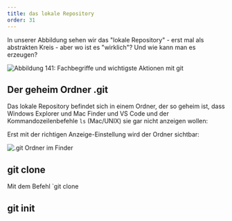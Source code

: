 ```yaml
---
title: das lokale Repository
order: 31
---
```



In unserer Abbildung sehen wir das "lokale Repository" - erst mal
als abstrakten Kreis - aber wo ist es "wirklich"?  Und wie kann man es erzeugen?

![Abbildung 141: Fachbegriffe und wichtigste Aktionen mit git](/images/image356.png)


## Der geheim Ordner .git

Das lokale Repository befindet sich in einem Ordner, der so geheim ist,
dass Windows Explorer und Mac Finder und VS Code und der Kommandozeilenbefehle `ls` (Mac/UNIX)
sie gar nicht anzeigen wollen:



Erst mit der richtigen Anzeige-Einstellung wird der Ordner sichtbar:

![.git Ordner im Finder](images/git/finder-git-ordner.png)



## git clone

Mit dem Befehl `git clone

## git init